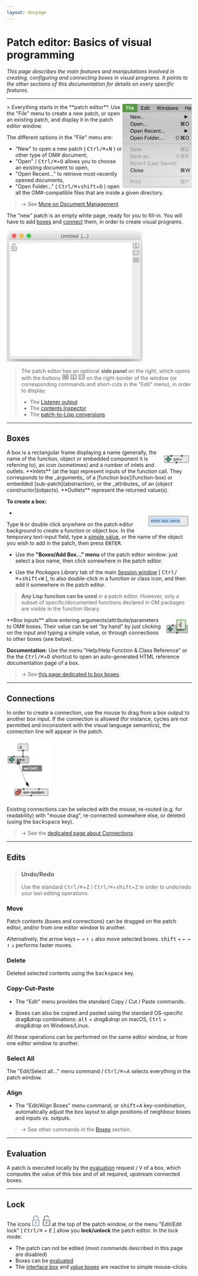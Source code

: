 ```yaml
---
layout: docpage
---
```


# Patch editor: Basics of visual programming

_This page describes the main features and manipulations involved in creating, configuring and connecting boxes in visual programs. It points to the other sections of this documentation for details on every specific features._

------


<img src="patch_img/file-menu.png" align="right">
> Everything starts in the **patch editor**. Use the "File" menu to create a new patch, or open an existing patch, and display it in the patch editor window.

The different options in the "File" menu are:

- "New" to open a new patch ( <kbd>Ctrl/⌘</kbd>+<kbd>N</kbd> ) or other type of OM# document,
- "Open" / <kbd>Ctrl/⌘</kbd>+<kbd>O</kbd> allows you to choose an existing document to open,
- "Open Recent..." to retrieve most-recently opened documents,
- "Open Folder..." ( <kbd>Ctrl/⌘</kbd>+<kbd>shift</kbd>+<kbd>O</kbd> ) open all the OM#-compatible files that are inside a given directory.

> &rarr; See [More on Document Management](doc-management)

The "new" patch is an empty white page, ready for you to fill-in.
You will have to add [boxes](#boxes) and [connect](#connections) them, in order to create visual programs.

<img src="patch_img/new-patch.png">

> The patch editor has an optional **side panel** on the right, which opens with the buttons <img src="patch_img/patch-button-listener.png" class="embedded"> <img src="patch_img/patch-button-i.png" class="embedded"> <img src="patch_img/patch-button-lisp.png" class="embedded"> on the right-border of the window (or corresponding commands and short-cuts in the "Edit" menu), in order to display:
> - The [Listener output](listener)
> - The [contents Inspector](inspector)
> - The [patch-to-Lisp conversions](lisp#getting-the-equivalent-lisp-code-of-a-patch)

------

## Boxes

<img src="patch_img/om+.png" align="right">
A box is a rectangular frame displaying a name (generally, the name of the function, object or embedded component it is referring to), an icon (sometimes) and a number of inlets and outlets.
**Inlets** (at the top) represent inputs of the function call. They corresponds to the _arguments_ of a [function box](function-box) or embedded [sub-patch](abstraction), or the _attributes_ of an [object constructor](objects).
**Outlets** represent the returned value(s).


**To create a box:**

- <img src="patch_img/new-box.png" align="right">
 Type <kbd>N</kbd> or double click anywhere on the patch editor background to create a function or object box.
In the temporary text-input field, type a [simple value](value-box), or the name of the object you wish to add in the patch, then press <kbd>ENTER</kbd>.


- Use the **"Boxes/Add Box..." menu** of the patch editor window: just select a box name, then click somewhere in the patch editor.

- Use the _Packages Library_ tab of the main [Session window](session) [ <kbd>Ctrl/⌘</kbd>+<kbd>shift</kbd>+<kbd>W</kbd> ], to also double-click in a function or class icon, and then add it somewhere in the patch editor.


> **Any Lisp function can be used** in a patch editor.
However, only a subset of specific/documented functions declared in OM packages are visible in the function library.


<img src="patch_img/input-set-value.png" align="right">
**Box inputs** allow entering arguments/attribute/parameters to OM# boxes.
Their value can be set "by hand" by just clicking on the input and typing a simple value, or through connections to other boxes (see below).

**Documentation:**
Use the menu "Help/Help Function & Class Reference" or the the <kbd>Ctrl/⌘</kbd>+<kbd>D</kbd> shortcut to open an auto-generated HTML reference documentation page of a box.


> &rarr; See [this page dedicated to box boxes](box).



------

## Connections

In order to create a connection, use the mouse to drag from a box output to another box input.
If the connection is allowed (for instance, cycles are not permitted and inconsistent with the visual language semantics), the connection line will appear in the patch.

<img src="patch_img/connection.png">

Existing connections can be selected with the mouse, re-routed (e.g. for readability) with "mouse drag", re-connected somewhere else, or deleted (using the <kbd>backspace</kbd> key).

> &rarr; See the [dedicated page about Connections](connections).


------

## Edits

> ### Undo/Redo
>
> Use the standard <kbd>Ctrl/⌘</kbd>+<kbd>Z</kbd> / <kbd>Ctrl/⌘</kbd>+<kbd>shift</kbd>+<kbd>Z</kbd> in order to undo/redo your last editing operations.


### Move

Patch contents (boxes and connections) can be dragged on the patch editor, and/or from one editor window to another.

Alternatively, the arrow keys <kbd>←</kbd> <kbd>→</kbd> <kbd>↑</kbd> <kbd>↓</kbd> also move selected boxes.
<kbd>shift</kbd> + <kbd>←</kbd> <kbd>→</kbd> <kbd>↑</kbd> <kbd>↓</kbd> performs faster moves.

### Delete

Deleted selected contents using the <kbd>backspace</kbd> key.


### Copy-Cut-Paste

- The "Edit" menu provides the standard Copy / Cut / Paste commands.

- Boxes can also be copied and pasted using the standard OS-specific drag&drop combinations: <kbd>alt</kbd> + _drag&drop_ on macOS, <kbd>Ctrl</kbd> + _drag&drop_ on Windows/Linux.

All these operations can be performed on the same editor window, or from one editor window to another.

### Select All

The "Edit/Select all..." menu command / <kbd>Ctrl/⌘</kbd>+<kbd>A</kbd> selects everything in the patch window.

### Align

- The "Edit/Align Boxes" menu command, or <kbd>shift</kbd>+<kbd>A</kbd> key-combination,  automatically adjust the box layout to align positions of neighbour boxes and inputs vs. outputs.

> &rarr; See other commands in the [Boxes](box) section.


------

## Evaluation

A patch is executed locally by the [evaluation](eval) request / <kbd>V</kbd> of a box, which computes the value of this box and of all required, upstream connected boxes.

------

## Lock
The icons  <img src="patch_img/lock-icon.png" width="50px"> at the top of the patch window, or the menu "Edit/Edit lock" [ <kbd>Ctrl/⌘</kbd> + <kbd>E</kbd> ] allow you **lock/unlock** the patch editor.
In the lock mode:
- The patch can not be edited (most commands described in this page are disabled)
- Boxes can be [evaluated](eval)
- The [interface box](interface-boxes) and [value boxes](value-box) are reactive to simple mouse-clicks.








